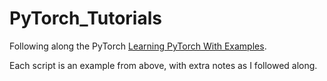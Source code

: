 # PyTorch_Tutorials

Following along the PyTorch [Learning PyTorch With Examples](https://pytorch.org/tutorials/beginner/pytorch_with_examples.html#). 

Each script is an example from above, with extra notes as I followed along. 


